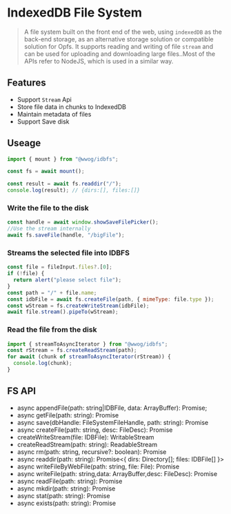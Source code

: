 # IndexedDB File System

> A file system built on the front end of the web, using `indexedDB` as the back-end storage, as an alternative storage solution or compatible solution for Opfs. It supports reading and writing of file `stream` and can be used for uploading and downloading large files..Most of the APIs refer to NodeJS, which is used in a similar way.

## Features

- Support `Stream` Api
- Store file data in chunks to IndexedDB
- Maintain metadata of files
- Support Save disk

## Useage

```javascript
import { mount } from "@wwog/idbfs";

const fs = await mount();

const result = await fs.readdir("/");
console.log(result); // {dirs:[], files:[]}
```

### Write the file to the disk

```javascript
const handle = await window.showSaveFilePicker();
//Use the stream internally
await fs.saveFile(handle, "/bigFile");
```

### Streams the selected file into IDBFS

```javascript
const file = fileInput.files?.[0];
if (!file) {
  return alert("please select file");
}
const path = "/" + file.name;
const idbFile = await fs.createFile(path, { mimeType: file.type });
const wStream = fs.createWriteStream(idbFile);
await file.stream().pipeTo(wStream);
```

### Read the file from the disk

```javascript
import { streamToAsyncIterator } from "@wwog/idbfs";
const rStream = fs.createReadStream(path);
for await (chunk of streamToAsyncIterator(rStream)) {
  console.log(chunk);
}
```

## FS API

-  async appendFile(path: string|IDBFile, data: ArrayBuffer): Promise<boolean>;
-  async getFile(path: string): Promise<IDBFile>
-  async save(dbHandle: FileSystemFileHandle, path: string): Promise<void>
-  async createFile(path: string, desc: FileDesc): Promise<IDBFile>
-  createWriteStream(file: IDBFile): WritableStream<ArrayBuffer>
-  createReadStream(path: string): ReadableStream<ArrayBuffer>
-  async rm(path: string, recursive?: boolean): Promise<void> 
-  async readdir(path: string): Promise<{ dirs: Directory[]; files: IDBFile[] }> 
-  async writeFileByWebFile(path: string, file: File): Promise<IDBFile>
-  async writeFile(path: string,data: ArrayBuffer,desc: FileDesc): Promise<IDBFile>
-  async readFile(path: string): Promise<ArrayBuffer>
-  async mkdir(path: string): Promise<void>
-  async stat(path: string): Promise<Stat>
-  async exists(path: string): Promise<boolean>
